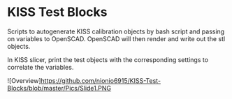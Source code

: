 # KISS Test Blocks

Scripts to autogenerate KISS calibration objects by bash script and passing on variables to OpenSCAD. OpenSCAD will then render and write out the stl objects. 

In KISS slicer, print the test objects with the corresponding settings to correlate the variables.   

![Overview]https://github.com/nionio6915/KISS-Test-Blocks/blob/master/Pics/Slide1.PNG
